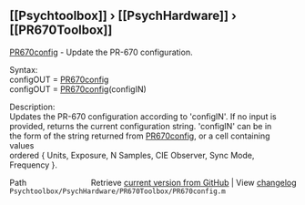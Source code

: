 ## [[Psychtoolbox]] &#8250; [[PsychHardware]] &#8250; [[PR670Toolbox]]

[PR670config](PR670config) - Update the PR-670 configuration.  
  
Syntax:  
configOUT = [PR670config](PR670config)  
configOUT = [PR670config](PR670config)(configIN)  
  
Description:  
Updates the PR-670 configuration according to 'configIN'. If no input is  
provided, returns the current configuration string. 'configIN' can be in  
the form of the string returned from [PR670config](PR670config), or a cell containing values  
ordered { Units, Exposure, N Samples, CIE Observer, Sync Mode, Frequency }.  




<div class="code_header" style="text-align:right;">
  <span style="float:left;">Path&nbsp;&nbsp;</span> <span class="counter">Retrieve <a href=
  "https://raw.github.com/Psychtoolbox-3/Psychtoolbox-3/beta/Psychtoolbox/PsychHardware/PR670Toolbox/PR670config.m">current version from GitHub</a> | View <a href=
  "https://github.com/Psychtoolbox-3/Psychtoolbox-3/commits/beta/Psychtoolbox/PsychHardware/PR670Toolbox/PR670config.m">changelog</a></span>
</div>
<div class="code">
  <code>Psychtoolbox/PsychHardware/PR670Toolbox/PR670config.m</code>
</div>

